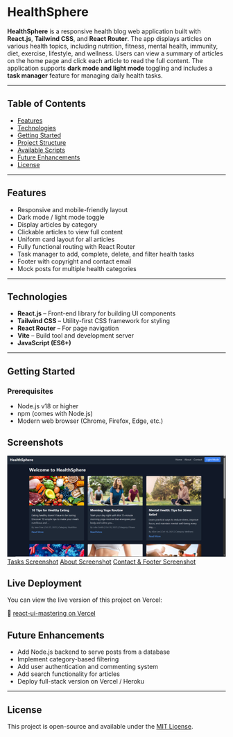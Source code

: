 # HealthSphere

**HealthSphere** is a responsive health blog web application built with **React.js**, **Tailwind CSS**, and **React Router**. The app displays articles on various health topics, including nutrition, fitness, mental health, immunity, diet, exercise, lifestyle, and wellness. Users can view a summary of articles on the home page and click each article to read the full content. The application supports **dark mode and light mode** toggling and includes a **task manager** feature for managing daily health tasks.

---

## Table of Contents

- [Features](#features)  
- [Technologies](#technologies)  
- [Getting Started](#getting-started)  
- [Project Structure](#project-structure)  
- [Available Scripts](#available-scripts)  
- [Future Enhancements](#future-enhancements)  
- [License](#license)  

---

## Features

- Responsive and mobile-friendly layout  
- Dark mode / light mode toggle  
- Display articles by category  
- Clickable articles to view full content  
- Uniform card layout for all articles  
- Fully functional routing with React Router  
- Task manager to add, complete, delete, and filter health tasks  
- Footer with copyright and contact email  
- Mock posts for multiple health categories  

---

## Technologies

- **React.js** – Front-end library for building UI components  
- **Tailwind CSS** – Utility-first CSS framework for styling  
- **React Router** – For page navigation  
- **Vite** – Build tool and development server  
- **JavaScript (ES6+)**  

---

## Getting Started

### Prerequisites

- Node.js v18 or higher  
- npm (comes with Node.js)  
- Modern web browser (Chrome, Firefox, Edge, etc.)  


## Screenshots 
![Homepage Screenshot](src/assets/Screenshot_home.png)
[Tasks Screenshot](src/assets/Screenshot_tasks.png)
[About Screenshot](src/assets/Screenshot_about.png)
[Contact & Footer Screenshot](src/assets/Screenshot_contact.png)


## Live Deployment

You can view the live version of this project on Vercel:

🔗 [react-ui-mastering on Vercel](https://vercel.com/moens-projects-2c4353c9/react-ui-mastering/5M2AnPivk9rnkevSUuY6iUWD68H6)


## Future Enhancements

* Add Node.js backend to serve posts from a database
* Implement category-based filtering
* Add user authentication and commenting system
* Add search functionality for articles
* Deploy full-stack version on Vercel / Heroku

---

## License

This project is open-source and available under the [MIT License](LICENSE).
